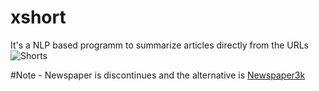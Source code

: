 # xshort
It's a NLP based programm to summarize articles directly from the URLs
![Shorts](https://user-images.githubusercontent.com/74095699/183294785-7037e44e-0a8a-4b7d-b6dd-cec02316e13d.jpg)


#Note - Newspaper is discontinues and the alternative is <a href="https://newspaper.readthedocs.io/en/latest/" target="_blank">Newspaper3k</a>
